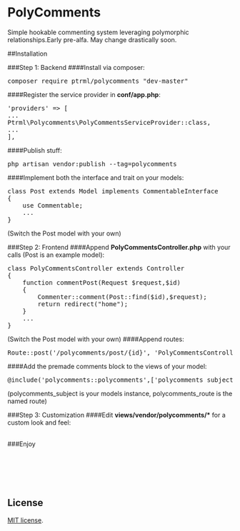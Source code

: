 # PolyComments
Simple hookable commenting system leveraging polymorphic relationships.Early pre-alfa. May change drastically soon.

##Installation

###Step 1: Backend
####Install via composer:
<pre>composer require ptrml/polycomments "dev-master"</pre>
####Register the service provider in <strong>conf/app.php</strong>:
<pre>
'providers' => [
...
Ptrml\Polycomments\PolyCommentsServiceProvider::class,
...
],
</pre>
####Publish stuff:
<pre>php artisan vendor:publish --tag=polycomments</pre>
####Implement both the interface and trait on your models:
<pre>
class Post extends Model implements CommentableInterface
{
    use Commentable;
    ...
}
</pre>
(Switch the Post model with your own)
<br>

###Step 2: Frontend
####Append <strong>PolyCommentsController.php</strong> with your calls (Post is an example model):
<pre>
class PolyCommentsController extends Controller
{
    function commentPost(Request $request,$id)
    {
        Commenter::comment(Post::find($id),$request);
        return redirect("home");
    }
    ...
}
</pre>
(Switch the Post model with your own)
####Append routes:
<pre>
Route::post('/polycomments/post/{id}', 'PolyCommentsController@commentPost')->name('polycomments.post');
</pre>
####Add the premade comments block to the views of your model:
<pre>
@include('polycomments::polycomments',['polycomments_subject'=>$post,'polycomments_route'=>'polycomments.post'])
</pre>
(polycomments_subject is your models instance, polycomments_route is the named route)
<br>

###Step 3: Customization
####Edit <strong>views/vendor/polycomments/*</strong> for a custom look and feel:

<br>
###Enjoy

<br><br><br><br>
## License

[MIT license](http://opensource.org/licenses/MIT).
